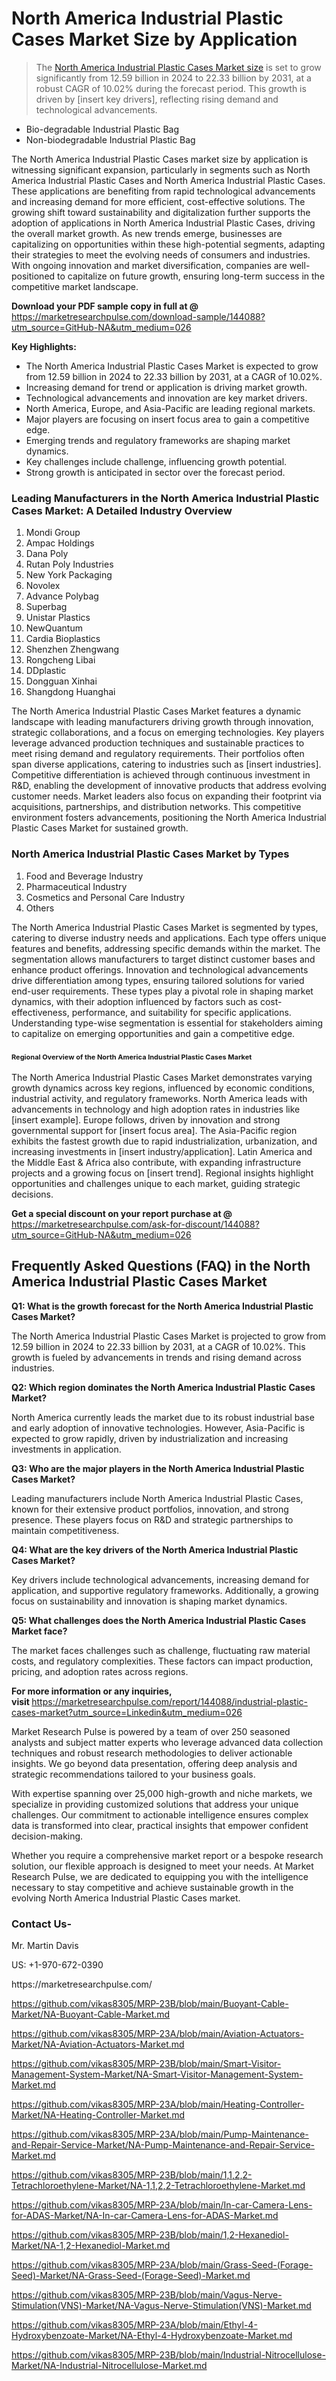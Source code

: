 <h1>North America Industrial Plastic Cases Market&nbsp;Size by Application</h1><blockquote><p>The <a href="https://marketresearchpulse.com/download-sample/144088?utm_source=GitHub-NA&amp;utm_medium=026">North America Industrial Plastic Cases Market size</a> is set to grow significantly from 12.59 billion in 2024 to 22.33 billion by 2031, at a robust CAGR of 10.02% during the forecast period. This growth is driven by [insert key drivers], reflecting rising demand and technological advancements.</p></blockquote><ul><li>Bio-degradable Industrial Plastic Bag<li> Non-biodegradable Industrial Plastic Bag</li></ul><p>The North America Industrial Plastic Cases market size by application is witnessing significant expansion, particularly in segments such as North America Industrial Plastic Cases and North America Industrial Plastic Cases. These applications are benefiting from rapid technological advancements and increasing demand for more efficient, cost-effective solutions. The growing shift toward sustainability and digitalization further supports the adoption of applications in North America Industrial Plastic Cases, driving the overall market growth. As new trends emerge, businesses are capitalizing on opportunities within these high-potential segments, adapting their strategies to meet the evolving needs of consumers and industries. With ongoing innovation and market diversification, companies are well-positioned to capitalize on future growth, ensuring long-term success in the competitive market landscape.</p><p><strong>Download your PDF sample copy in full at @ </strong><a href="https://marketresearchpulse.com/download-sample/144088?utm_source=GitHub-NA&amp;utm_medium=026">https://marketresearchpulse.com/download-sample/144088?utm_source=GitHub-NA&amp;utm_medium=026</a></p><p><strong>Key Highlights: </strong></p><ul><li>The North America Industrial Plastic Cases Market is expected to grow from 12.59 billion in 2024 to 22.33 billion by 2031, at a CAGR of 10.02%.</li><li>Increasing demand for trend or application is driving market growth.</li><li>Technological advancements and innovation are key market drivers.</li><li>North America, Europe, and Asia-Pacific are leading regional markets.</li><li>Major players are focusing on insert focus area to gain a competitive edge.</li><li>Emerging trends and regulatory frameworks are shaping market dynamics.</li><li>Key challenges include challenge, influencing growth potential.</li><li>Strong growth is anticipated in sector over the forecast period.</li></ul><h3>Leading Manufacturers in the North America Industrial Plastic Cases Market: A Detailed Industry Overview</h3><ol><li>Mondi Group</li><li>Ampac Holdings</li><li>Dana Poly</li><li>Rutan Poly Industries</li><li>New York Packaging</li><li>Novolex</li><li>Advance Polybag</li><li>Superbag</li><li>Unistar Plastics</li><li>NewQuantum</li><li>Cardia Bioplastics</li><li>Shenzhen Zhengwang</li><li>Rongcheng Libai</li><li>DDplastic</li><li>Dongguan Xinhai</li><li>Shangdong Huanghai</li></ol><div class="flex max-w-full flex-col flex-grow"><div class="min-h-8 text-message flex w-full flex-col items-end gap-2 whitespace-normal break-words [.text-message+&amp;]:mt-5" dir="auto" data-message-author-role="assistant" data-message-id="fd8432e4-4910-450d-b182-61b7bfb0a01f" data-message-model-slug="gpt-4o"><div class="flex w-full flex-col gap-1 empty:hidden first:pt-[3px]"><div class="markdown prose w-full break-words dark:prose-invert light"><p>The North America Industrial Plastic Cases Market features a dynamic landscape with leading manufacturers driving growth through innovation, strategic collaborations, and a focus on emerging technologies. Key players leverage advanced production techniques and sustainable practices to meet rising demand and regulatory requirements. Their portfolios often span diverse applications, catering to industries such as [insert industries]. Competitive differentiation is achieved through continuous investment in R&amp;D, enabling the development of innovative products that address evolving customer needs. Market leaders also focus on expanding their footprint via acquisitions, partnerships, and distribution networks. This competitive environment fosters advancements, positioning the North America Industrial Plastic Cases Market for sustained growth.</p></div></div></div></div><h3>North America Industrial Plastic Cases Market by Types</h3><ol><li>Food and Beverage Industry<li> Pharmaceutical Industry<li> Cosmetics and Personal Care Industry<li> Others</li></ol><div class="flex max-w-full flex-col flex-grow"><div class="min-h-8 text-message flex w-full flex-col items-end gap-2 whitespace-normal break-words [.text-message+&amp;]:mt-5" dir="auto" data-message-author-role="assistant" data-message-id="084470be-0bb7-4664-bddf-5156b4f41249" data-message-model-slug="gpt-4o-mini"><div class="flex w-full flex-col gap-1 empty:hidden first:pt-[3px]"><div class="markdown prose w-full break-words dark:prose-invert light"><p>The North America Industrial Plastic Cases Market is segmented by types, catering to diverse industry needs and applications. Each type offers unique features and benefits, addressing specific demands within the market. The segmentation allows manufacturers to target distinct customer bases and enhance product offerings. Innovation and technological advancements drive differentiation among types, ensuring tailored solutions for varied end-user requirements. These types play a pivotal role in shaping market dynamics, with their adoption influenced by factors such as cost-effectiveness, performance, and suitability for specific applications. Understanding type-wise segmentation is essential for stakeholders aiming to capitalize on emerging opportunities and gain a competitive edge.</p></div></div></div></div><h3><span style="font-size: 11px;">Regional Overview of the North America Industrial Plastic Cases Market</span></h3><div class="flex max-w-full flex-col flex-grow"><div class="min-h-8 text-message flex w-full flex-col items-end gap-2 whitespace-normal break-words [.text-message+&amp;]:mt-5" dir="auto" data-message-author-role="assistant" data-message-id="e9038762-ce64-4e30-91c9-9bd413514231" data-message-model-slug="gpt-4o-mini"><div class="flex w-full flex-col gap-1 empty:hidden first:pt-[3px]"><div class="markdown prose w-full break-words dark:prose-invert light"><p>The North America Industrial Plastic Cases Market demonstrates varying growth dynamics across key regions, influenced by economic conditions, industrial activity, and regulatory frameworks. North America leads with advancements in technology and high adoption rates in industries like [insert example]. Europe follows, driven by innovation and strong governmental support for [insert focus area]. The Asia-Pacific region exhibits the fastest growth due to rapid industrialization, urbanization, and increasing investments in [insert industry/application]. Latin America and the Middle East &amp; Africa also contribute, with expanding infrastructure projects and a growing focus on [insert trend]. Regional insights highlight opportunities and challenges unique to each market, guiding strategic decisions.</p></div></div></div></div><p><strong>Get a special discount on your report purchase at @ </strong><a href="https://marketresearchpulse.com/ask-for-discount/144088?utm_source=GitHub-NA&amp;utm_medium=026">https://marketresearchpulse.com/ask-for-discount/144088?utm_source=GitHub-NA&amp;utm_medium=026</a></p><h2>Frequently Asked Questions (FAQ) in the North America Industrial Plastic Cases Market</h2><p><strong>Q1: What is the growth forecast for the North America Industrial Plastic Cases Market?</strong></p><p>The North America Industrial Plastic Cases Market is projected to grow from 12.59 billion in 2024 to 22.33 billion by 2031, at a CAGR of 10.02%. This growth is fueled by advancements in trends and rising demand across industries.</p><p><strong>Q2: Which region dominates the North America Industrial Plastic Cases Market?</strong></p><p>North America currently leads the market due to its robust industrial base and early adoption of innovative technologies. However, Asia-Pacific is expected to grow rapidly, driven by industrialization and increasing investments in application.</p><p><strong>Q3: Who are the major players in the North America Industrial Plastic Cases Market?</strong></p><p>Leading manufacturers include North America Industrial Plastic Cases, known for their extensive product portfolios, innovation, and strong presence. These players focus on R&amp;D and strategic partnerships to maintain competitiveness.</p><p><strong>Q4: What are the key drivers of the North America Industrial Plastic Cases Market?</strong></p><p>Key drivers include technological advancements, increasing demand for application, and supportive regulatory frameworks. Additionally, a growing focus on sustainability and innovation is shaping market dynamics.</p><p><strong>Q5: What challenges does the North America Industrial Plastic Cases Market face?</strong></p><p>The market faces challenges such as challenge, fluctuating raw material costs, and regulatory complexities. These factors can impact production, pricing, and adoption rates across regions.</p><p><strong>For more information or any inquiries, visit&nbsp;</strong><a href="https://marketresearchpulse.com/report/144088/industrial-plastic-cases-market?utm_source=Linkedin&utm_medium=026">https://marketresearchpulse.com/report/144088/industrial-plastic-cases-market?utm_source=Linkedin&utm_medium=026</a></p><p>Market Research Pulse is powered by a team of over 250 seasoned analysts and subject matter experts who leverage advanced data collection techniques and robust research methodologies to deliver actionable insights. We go beyond data presentation, offering deep analysis and strategic recommendations tailored to your business goals.</p><p>With expertise spanning over 25,000 high-growth and niche markets, we specialize in providing customized solutions that address your unique challenges. Our commitment to actionable intelligence ensures complex data is transformed into clear, practical insights that empower confident decision-making.</p><p>Whether you require a comprehensive market report or a bespoke research solution, our flexible approach is designed to meet your needs. At Market Research Pulse, we are dedicated to equipping you with the intelligence necessary to stay competitive and achieve sustainable growth in the evolving North America Industrial Plastic Cases market.</p><h3><strong>Contact Us-</strong></h3><p>Mr. Martin Davis</p><p>US: +1-970-672-0390</p><p>https://marketresearchpulse.com/</p><p><a href="https://github.com/vikas8305/MRP-23B/blob/main/Buoyant-Cable-Market/NA-Buoyant-Cable-Market.md">https://github.com/vikas8305/MRP-23B/blob/main/Buoyant-Cable-Market/NA-Buoyant-Cable-Market.md</a></p><p><a href="https://github.com/vikas8305/MRP-23A/blob/main/Aviation-Actuators-Market/NA-Aviation-Actuators-Market.md">https://github.com/vikas8305/MRP-23A/blob/main/Aviation-Actuators-Market/NA-Aviation-Actuators-Market.md</a></p><p><a href="https://github.com/vikas8305/MRP-23B/blob/main/Smart-Visitor-Management-System-Market/NA-Smart-Visitor-Management-System-Market.md">https://github.com/vikas8305/MRP-23B/blob/main/Smart-Visitor-Management-System-Market/NA-Smart-Visitor-Management-System-Market.md</a></p><p><a href="https://github.com/vikas8305/MRP-23A/blob/main/Heating-Controller-Market/NA-Heating-Controller-Market.md">https://github.com/vikas8305/MRP-23A/blob/main/Heating-Controller-Market/NA-Heating-Controller-Market.md</a></p><p><a href="https://github.com/vikas8305/MRP-23A/blob/main/Pump-Maintenance-and-Repair-Service-Market/NA-Pump-Maintenance-and-Repair-Service-Market.md">https://github.com/vikas8305/MRP-23A/blob/main/Pump-Maintenance-and-Repair-Service-Market/NA-Pump-Maintenance-and-Repair-Service-Market.md</a></p><p><a href="https://github.com/vikas8305/MRP-23B/blob/main/1,1,2,2-Tetrachloroethylene-Market/NA-1,1,2,2-Tetrachloroethylene-Market.md">https://github.com/vikas8305/MRP-23B/blob/main/1,1,2,2-Tetrachloroethylene-Market/NA-1,1,2,2-Tetrachloroethylene-Market.md</a></p><p><a href="https://github.com/vikas8305/MRP-23A/blob/main/In-car-Camera-Lens-for-ADAS-Market/NA-In-car-Camera-Lens-for-ADAS-Market.md">https://github.com/vikas8305/MRP-23A/blob/main/In-car-Camera-Lens-for-ADAS-Market/NA-In-car-Camera-Lens-for-ADAS-Market.md</a></p><p><a href="https://github.com/vikas8305/MRP-23B/blob/main/1,2-Hexanediol-Market/NA-1,2-Hexanediol-Market.md">https://github.com/vikas8305/MRP-23B/blob/main/1,2-Hexanediol-Market/NA-1,2-Hexanediol-Market.md</a></p><p><a href="https://github.com/vikas8305/MRP-23A/blob/main/Grass-Seed-(Forage-Seed)-Market/NA-Grass-Seed-(Forage-Seed)-Market.md">https://github.com/vikas8305/MRP-23A/blob/main/Grass-Seed-(Forage-Seed)-Market/NA-Grass-Seed-(Forage-Seed)-Market.md</a></p><p><a href="https://github.com/vikas8305/MRP-23B/blob/main/Vagus-Nerve-Stimulation(VNS)-Market/NA-Vagus-Nerve-Stimulation(VNS)-Market.md">https://github.com/vikas8305/MRP-23B/blob/main/Vagus-Nerve-Stimulation(VNS)-Market/NA-Vagus-Nerve-Stimulation(VNS)-Market.md</a></p><p><a href="https://github.com/vikas8305/MRP-23A/blob/main/Ethyl-4-Hydroxybenzoate-Market/NA-Ethyl-4-Hydroxybenzoate-Market.md">https://github.com/vikas8305/MRP-23A/blob/main/Ethyl-4-Hydroxybenzoate-Market/NA-Ethyl-4-Hydroxybenzoate-Market.md</a></p><p><a href="https://github.com/vikas8305/MRP-23B/blob/main/Industrial-Nitrocellulose-Market/NA-Industrial-Nitrocellulose-Market.md">https://github.com/vikas8305/MRP-23B/blob/main/Industrial-Nitrocellulose-Market/NA-Industrial-Nitrocellulose-Market.md</a></p>

